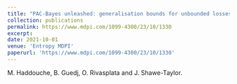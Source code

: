 ```yaml
---
title: "PAC-Bayes unleashed: generalisation bounds for unbounded losses."
collection: publications
permalink: https://www.mdpi.com/1099-4300/23/10/1330
excerpt: 
date: 2021-10-01
venue: 'Entropy MDPI'
paperurl: 'https://www.mdpi.com/1099-4300/23/10/1330'
---
```

M. Haddouche, B. Guedj, O. Rivasplata and J. Shawe-Taylor.
